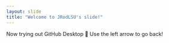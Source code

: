 ```yaml
---
layout: slide
title: "Welcome to JRodLSU's slide!"
---
```

Now trying out GitHub Desktop :tada:
Use the left arrow to go back!
